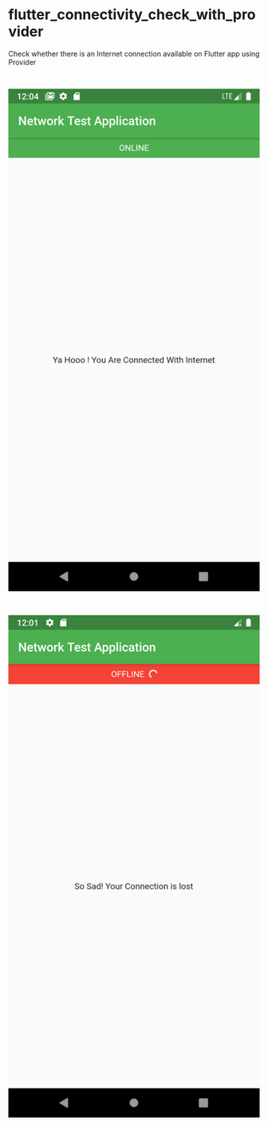# flutter_connectivity_check_with_provider

Check whether there is an Internet connection available on Flutter app using Provider


<br/>

![Screengrab Prototype C](screenshots/online.png)

<br/>

![Screengrab Prototype B](screenshots/offline.png)

<br/>
